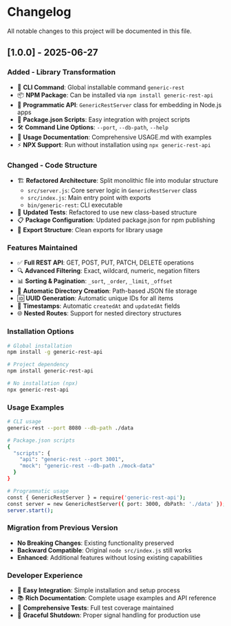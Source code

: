 # Changelog

All notable changes to this project will be documented in this file.

## [1.0.0] - 2025-06-27

### Added - Library Transformation
- 🚀 **CLI Command**: Global installable command `generic-rest`
- 📦 **NPM Package**: Can be installed via `npm install generic-rest-api`
- 🔧 **Programmatic API**: `GenericRestServer` class for embedding in Node.js apps
- 📖 **Package.json Scripts**: Easy integration with project scripts
- 🛠 **Command Line Options**: `--port`, `--db-path`, `--help`
- 📝 **Usage Documentation**: Comprehensive USAGE.md with examples
- ⚡ **NPX Support**: Run without installation using `npx generic-rest-api`

### Changed - Code Structure
- 🏗 **Refactored Architecture**: Split monolithic file into modular structure
  - `src/server.js`: Core server logic in `GenericRestServer` class
  - `src/index.js`: Main entry point with exports
  - `bin/generic-rest`: CLI executable
- 🧪 **Updated Tests**: Refactored to use new class-based structure
- 📋 **Package Configuration**: Updated package.json for npm publishing
- 🎯 **Export Structure**: Clean exports for library usage

### Features Maintained
- ✅ **Full REST API**: GET, POST, PUT, PATCH, DELETE operations
- 🔍 **Advanced Filtering**: Exact, wildcard, numeric, negation filters
- 📊 **Sorting & Pagination**: `_sort`, `_order`, `_limit`, `_offset`
- 📁 **Automatic Directory Creation**: Path-based JSON file storage
- 🆔 **UUID Generation**: Automatic unique IDs for all items
- 📅 **Timestamps**: Automatic `createdAt` and `updatedAt` fields
- 🌐 **Nested Routes**: Support for nested directory structures

### Installation Options
```bash
# Global installation
npm install -g generic-rest-api

# Project dependency
npm install generic-rest-api

# No installation (npx)
npx generic-rest-api
```

### Usage Examples
```bash
# CLI usage
generic-rest --port 8080 --db-path ./data

# Package.json scripts
{
  "scripts": {
    "api": "generic-rest --port 3001",
    "mock": "generic-rest --db-path ./mock-data"
  }
}

# Programmatic usage
const { GenericRestServer } = require('generic-rest-api');
const server = new GenericRestServer({ port: 3000, dbPath: './data' });
server.start();
```

### Migration from Previous Version
- **No Breaking Changes**: Existing functionality preserved
- **Backward Compatible**: Original `node src/index.js` still works
- **Enhanced**: Additional features without losing existing capabilities

### Developer Experience
- 🎉 **Easy Integration**: Simple installation and setup process
- 📚 **Rich Documentation**: Complete usage examples and API reference
- 🧪 **Comprehensive Tests**: Full test coverage maintained
- 🔄 **Graceful Shutdown**: Proper signal handling for production use
